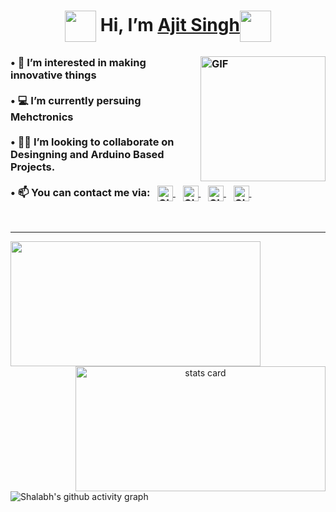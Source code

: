 <h1 align="Center">  <img src="https://media.giphy.com/media/U2LqsKYUCXCZp5u2jP/giphy.gif" width="50" valign="middle"> Hi, I’m <a href="https://www.linkedin.com/in/ajit-sohall"> Ajit Singh</a><img src="https://media.giphy.com/media/U2LqsKYUCXCZp5u2jP/giphy.gif" width="50" valign="middle">  </h1> 

<h3>
   <img align="right" alt="GIF" height="200px" src="https://www.linkpicture.com/q/31D10869-B2FA-465E-A209-7CC1BF2DC4F1-2_1.png">
• 👀 I’m interested in making innovative things <br><br>
• 💻 I’m currently persuing Mehctronics<br><br>
• 🤝🏻 I’m looking to collaborate on Desingning and Arduino Based Projects.<br><br>
• 📫 You can contact me via: &nbsp;
  <a href="https://www.linkedin.com/in/ajit-sohal">
    <img alt="GIF" height="25px" src="https://cdn-icons-png.flaticon.com/512/174/174857.png" valign="middle">
  </a>&nbsp;&nbsp;
  <a href="mailto:ajitsohal2003@gmail.com">
    <img alt="GIF" height="25px" src="https://cdn-icons-png.flaticon.com/512/732/732200.png" valign="middle">
  </a>&nbsp;&nbsp;
  <a href="https://twitter.com/_ajitsohal_">
    <img alt="GIF" height="25px" src="https://cdn-icons-png.flaticon.com/512/733/733579.png" valign="middle">
  </a>&nbsp;&nbsp;
  <a href="https://www.instagram.com/_ajitsohal_">
    <img alt="GIF" height="25px" src="https://cdn-icons-png.flaticon.com/512/174/174855.png" valign="middle">
  </a>&nbsp;&nbsp;
</h3>
<br>
<hr>
<p>
  <a align= "center" href="https://github.com/ajitsohal">
    <img height="200px" width="400" src="https://github-readme-stats.vercel.app/api?username=ajitsohal&count_private=true&show_icons=true&bg_color=0D1117&text_color=FEFEFE&icon_color=FF0000&title_color=38D252&border_color=FEFEFE" />
    <img align="right" alt= "stats card" height="200px" width="400" src="https://github-readme-streak-stats.herokuapp.com/?user=ajitsohal&theme=github-dark&border=FEFEFE">
  </a>
</p>

![Shalabh's github activity graph](https://activity-graph.herokuapp.com/graph?username=ajitsohal&bg_color=0D1117&color=38D252&point=FEFEFE&line=FF0000&hide_title=true)

